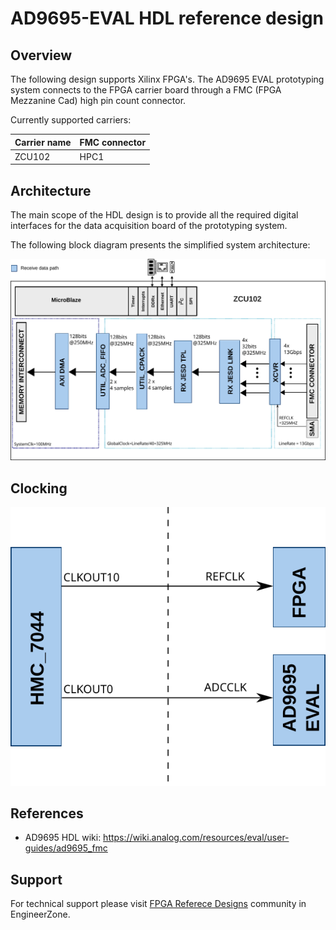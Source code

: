 
# AD9695-EVAL HDL reference design

## Overview

The following design supports Xilinx FPGA's. The AD9695 EVAL prototyping system connects to the FPGA carrier board through a FMC (FPGA Mezzanine Cad) high pin count connector.  

Currently supported carriers:

|  Carrier name | FMC connector |
| ------------- | ------------- |
|  ZCU102       |   HPC1        |

## Architecture

The main scope of the HDL design is to provide all the required digital interfaces
for the data acquisition board of the prototyping system.

The following block diagram presents the simplified system architecture: 

![HDL Block Diagram](./doc/img/ad9695_fmc.svg)

## Clocking

![Clocking](./doc/img/ad9695_fmc_clocking.svg)

## References

+ AD9695 HDL wiki: https://wiki.analog.com/resources/eval/user-guides/ad9695_fmc

## Support

For technical support please visit [FPGA Referece Designs](https://ez.analog.com/fpga/) community in EngineerZone.
